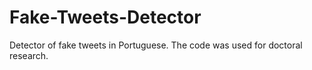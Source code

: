 # Fake-Tweets-Detector

Detector of fake tweets in Portuguese. The code was used for doctoral research.
